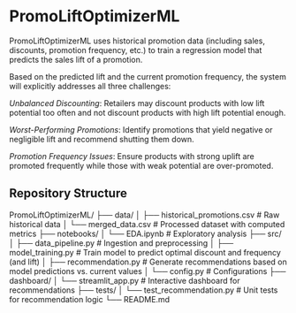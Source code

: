 # PromoLiftOptimizerML
PromoLiftOptimizerML uses historical promotion data (including sales, discounts, promotion frequency, etc.) to train a regression model that predicts the sales lift of a promotion.

Based on the predicted lift and the current promotion frequency, the system will explicitly addresses all three challenges:

*Unbalanced Discounting*: Retailers may discount products with low lift potential too often and not discount products with high lift potential enough.

*Worst-Performing Promotions*: Identify promotions that yield negative or negligible lift and recommend shutting them down.

*Promotion Frequency Issues*: Ensure products with strong uplift are promoted frequently while those with weak potential are over-promoted.


## Repository Structure

PromoLiftOptimizerML/
├── data/
│   ├── historical_promotions.csv    # Raw historical data
│   └── merged_data.csv              # Processed dataset with computed metrics
├── notebooks/
│   └── EDA.ipynb                    # Exploratory analysis
├── src/
│   ├── data_pipeline.py             # Ingestion and preprocessing
│   ├── model_training.py            # Train model to predict optimal discount and frequency (and lift)
│   ├── recommendation.py            # Generate recommendations based on model predictions vs. current values
│   └── config.py                    # Configurations
├── dashboard/
│   └── streamlit_app.py             # Interactive dashboard for recommendations
├── tests/
│   └── test_recommendation.py       # Unit tests for recommendation logic
└── README.md
